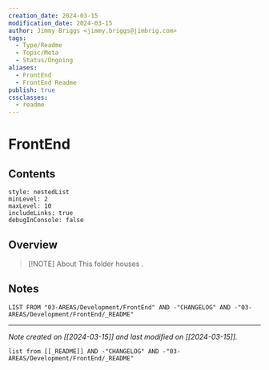 ```yaml
---
creation_date: 2024-03-15
modification_date: 2024-03-15
author: Jimmy Briggs <jimmy.briggs@jimbrig.com>
tags:
  - Type/Readme
  - Topic/Meta
  - Status/Ongoing
aliases:
  - FrontEnd
  - FrontEnd Readme
publish: true
cssclasses:
  - readme
---
```


# FrontEnd

## Contents

```table-of-contents
style: nestedList
minLevel: 2
maxLevel: 10
includeLinks: true
debugInConsole: false
```

## Overview

> [!NOTE] About
> This folder houses .

## Notes

```dataview
LIST FROM "03-AREAS/Development/FrontEnd" AND -"CHANGELOG" AND -"03-AREAS/Development/FrontEnd/_README"
```

***

*Note created on [[2024-03-15]] and last modified on [[2024-03-15]].*

```dataview
list from [[_README]] AND -"CHANGELOG" AND -"03-AREAS/Development/FrontEnd/_README"
```
